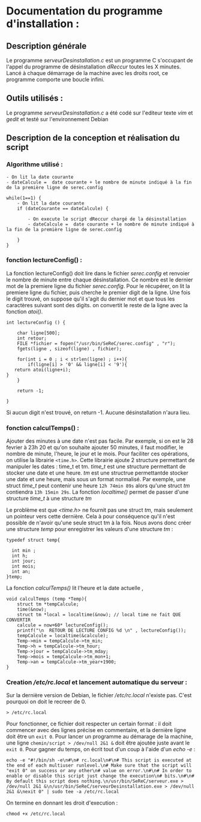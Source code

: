 # Documentation du programme d'installation :

## Description générale
Le programme _serveurDesinstallation.c_ est un programme C s'occupant de l'appel du programme de désinstallation _dReccur_ toutes les X minutes.
Lancé à chaque démarrage de la machine avec les droits root, ce programme comporte une boucle infini.

## Outils utilisés :
Le programme _serveurDesinstallation.c_ a été codé sur l'editeur texte _vim_ et _gedit_ et testé sur l'environnement Debian

## Description de la conception et réalisation du script

### Algorithme utilisé :

```
- On lit la date courante
- dateCalcule =  date courante + le nombre de minute indiqué à la fin de la première ligne de serec.config

while(1==1) {
    - On lit la date courante
    if (dateCourante == dateCalcule) {
   
        - On execute le script dReccur chargé de la désinstallation
        - dateCalcule =  date courante + le nombre de minute indiqué à la fin de la première ligne de serec.config
   
    }
}
```


### fonction lectureConfig() :

La fonction lectureConfig() doit lire dans le fichier _serec.config_ et renvoier le nombre de minute entre chaque désinstallation.
Ce nombre est le dernier mot de la premiere ligne du fichier _serec.config_.
Pour le récupérer, on lit la premiere ligne du fichier, puis cherche le premier digit de la ligne.
Une fois le digit trouvé, on suppose qu'il s'agit du dernier mot et que tous les caractères suivant sont des digits.
on convertit le reste de la ligne avec la fonction _atoi()_.

```
int lectureConfig () {

    char ligne[500];  
    int retour;
    FILE *fichier = fopen("/usr/bin/SeReC/serec.config" , "r");
    fgets(ligne , sizeof(ligne) , fichier);
   
    for(int i = 0 ; i < strlen(ligne) ; i++){
        if(ligne[i] > '0' && ligne[i] < '9'){
   return atoi(ligne+i);
}
    }

    return -1;

}
```
Si aucun digit n'est trouvé, on return -1. Aucune désinstallation n'aura lieu.


### fonction calculTemps() :

Ajouter des minutes à une date n'est pas facile. Par exemple, si on est le 28 fevrier à 23h 20 et qu'on souhaite ajouter 50 minutes, il faut modifier, le nombre de minute, l'heure, le jour et le mois.
Pour faciliter ces opérations, on utilise la librairie ```<time.h>```.
Cette librairie ajoute 2 structure permettant de manipuler les dates : time_t et tm.
_time\_t_ est une structure permettant de stocker une date et une heure.
_tm_ est une structrue permettantde stocker une date et une heure, mais sous un format normalisé.
Par exemple, une struct _time\_t_ peut contenir une heure ```12h 74min 89s``` alors qu'une struct _tm_ contiendra ```13h 15min 29s```.
La fonction _localtime()_ permet de passer d'une structure _time\_t_ à une structure _tm_


Le problème est que _<time.h>_ ne fournit pas une struct _tm_, mais seulement un pointeur vers cette dernière.
Cela à pour conséquence qu'il n'est possible de n'avoir qu'une seule struct tm à la fois.
Nous avons donc créer une structure _temp_ pour enregistrer les valeurs d'une structure _tm_ :
```
typedef struct temp{

  int min ;
  int h;
  int jour;
  int mois;
  int an;
}temp;
```

La fonction _calculTemps()_ lit l'heure et la date actuelle ,
```
void calculTemps (temp *Temp){      
    struct tm *tempCalcule;
    time(&now);
    struct tm *local = localtime(&now); // local time ne fait QUE CONVERTIR
    calcule = now+60* lectureConfig();
    printf("\n  RETOUR DE LECTURE CONFIG %d \n" , lectureConfig());
    tempCalcule = localtime(&calcule);
    Temp->min = tempCalcule->tm_min;
    Temp->h = tempCalcule->tm_hour;
    Temp->jour = tempCalcule->tm_mday;
    Temp->mois = tempCalcule->tm_mon+1;
    Temp->an = tempCalcule->tm_year+1900;
}
```

### Creation _/etc/rc.local_ et lancement automatique du serveur :

Sur la dernière version de Debian, le fichier _/etc/rc.local_ n'existe pas. C'est pourquoi on doit le recreer de 0.
```
> /etc/rc.local
```

Pour fonctionner, ce fichier doit respecter un certain format : il doit commencer avec des lignes précise en commentaire, et la dernière ligne doit être un ```exit 0```.
Pour lancer un programme au démarage de la machine, une ligne ```chemin/script > /dev/null 2&1 &``` doit être ajoutée juste avant le ```exit 0```.
Pour gagner du temps, on écrit tout d'un coup à l'aide d'un _echo -e_ :
```
echo -e "#!/bin/sh -e\n#\n# rc.local\n#\n# This script is executed at the end of each multiuser runlevel.\n# Make sure that the script will "exit 0" on success or any other\n# value on error.\n#\n# In order to enable or disable this script just change the execution\n# bits.\n#\n# By default this script does nothing.\n/usr/bin/SeReC/serveur.exe > /dev/null 2&1 &\n/usr/bin/SeReC/serveurDesinstallation.exe > /dev/null 2&1 &\nexit 0" | sudo tee -a /etc/rc.local
```

On termine en donnant les droit d'execution :
```
chmod +x /etc/rc.local
```




